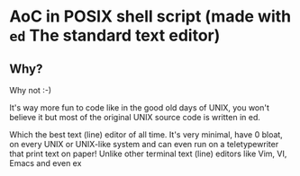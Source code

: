 # AoC in POSIX shell script (made with `ed` The standard text editor)
## Why?
Why not :-)

It's way more fun to code like in the good old days of UNIX,
you won't believe it but most of the original UNIX source code is written in
ed.

Which the best text (line) editor of all time.
It's very minimal, have 0 bloat, on every UNIX or UNIX-like system and can even
run on a teletypewriter that print text on paper!
Unlike other terminal text (line) editors like Vim, VI, Emacs and even ex
